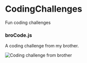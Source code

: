 # CodingChallenges
Fun coding challenges

### broCode.js 
A coding challenge from my brother.

![Coding challenge from brother](https://github.com/milosdespotovic/CodingChallenges/blob/main/BroChallenge.png)
